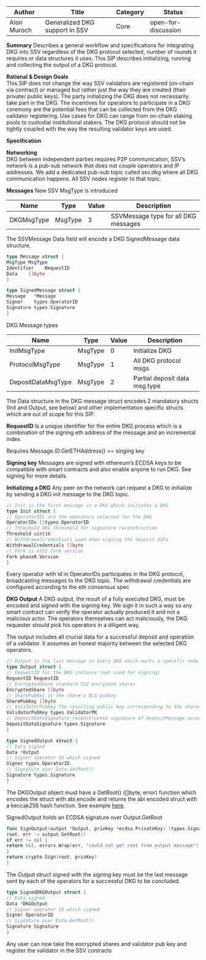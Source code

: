 | Author      | Title                          | Category | Status |
|-------------|--------------------------------|----------|--------|
| Alon Muroch | Generalized DKG support in SSV | Core     | open-for-discussion  |

**Summary**
Describes a general workflow and specifications for integrating DKG into SSV regardless of the DKG protocol selected, number of rounds it requires or data structures it uses.
This SIP describes initializing, running and collecting the output of a DKG protocol.

**Rational & Design Goals**  
This SIP does not change the way SSV validators are registered (on-chain via contract) or managed but rather just the way they are created (their private/ public keys).
The party initializing the DKG does not necessarily take part in the DKG.
The incentives for operators to participate in a DKG ceremony are the potential fees that can be collected from the DKG validator registering.
Use cases for DKG can range from on-chain staking pools to custodial institutional stakers. The DKG protocol should not be tightly coupled with the way the resulting validator keys are used.

**Specification**

**Networking**  
DKG between independent parties requires P2P communication, SSV’s network is a pub-sub network that does not couple operators and IP addresses.
We add a dedicated pub-sub topic called ssv.dkg where all DKG communication happens.
All SSV nodes register to that topic.

**Messages**
New SSV MsgType is introduced

| Name       | Type    | Value | Description                          |
|------------|---------|-------|--------------------------------------|
| DKGMsgType | MsgType | 3     | SSVMessage type for all DKG messages |

The SSVMessage Data field will encode a DKG SignedMessage data structure. 

```go
type Message struct {
MsgType MsgType
Identifier    RequestID
Data    []byte
}

type SignedMessage struct {
Message   *Message
Signer    types.OperatorID
Signature types.Signature
}
```

DKG Message types

| Name               | Type    | Value | Description                   |
|--------------------|---------|-------|-------------------------------|
| InitMsgType        | MsgType | 0     | Initialize DKG                |
| ProtocolMsgType    | MsgType | 1     | All DKG protocol msgs         |
| DepositDataMsgType | MsgType | 2     | Partial deposit data msg type |

The Data structure in the DKG message struct encodes 2 mandatory structs (Init and Output, see below) and other implementation specific structs which are out of scope for this SIP.

**RequestID**
Is a unique identifier for the entire DKG process which is a combination of the signing eth address of the message and an incremental index.

Requires Message.ID.GetETHAddress() == singing key

**Signing key**
Messages are signed with ethereum’s ECDSA keys to be compatible with smart contracts and also enable anyone to run DKG.
See signing for more details

**Initializing a DKG**
Any peer on the network can request a DKG to initialize by sending a DKG init message to the DKG topic.

```go
// Init is the first message in a DKG which initiates a DKG
type Init struct {
// OperatorIDs are the operators selected for the DKG
OperatorIDs []types.OperatorID
// Threshold DKG threshold for signature reconstruction
Threshold uint16
// WithdrawalCredentials used when signing the deposit data
WithdrawalCredentials []byte
// Fork is eth2 fork version
Fork phase0.Version
}

```

Every operator with id in OperatorIDs participates in the DKG protocol, broadcasting messages to the DKG topic.
The withdrawal credentials are configured according to the eth consensus spec

**DKG Output**
A DKG output, the result of a fully executed DKG, must be encoded and signed with the signing key.
We sign it in such a way so any smart contract can verify the operator actually produced it and not a malicious actor.
The operators themselves can act maliciously, the DKG requester should pick his operators in a diligent way,

The output includes all crucial data for a successful deposit and operation of a validator. It assumes an honest majority between the selected DKG operators.

```go
// Output is the last message in every DKG which marks a specific node's end of process
type Output struct {
// RequestID for the DKG instance (not used for signing)
RequestID RequestID
// EncryptedShare standard SSV encrypted shares
EncryptedShare []byte
// SharePubKey is the share's BLS pubkey
SharePubKey []byte
// ValidatorPubKey the resulting public key corresponding to the shared private key
ValidatorPubKey types.ValidatorPK
// DepositDataSignature reconstructed signature of DepositMessage according to eth2 spec
DepositDataSignature types.Signature
}

type SignedOutput struct {
// Data signed
Data *Output
// Signer operator ID which signed
Signer types.OperatorID
// Signature over Data.GetRoot()
Signature types.Signature
}

```

The DKGOutput object must have a GetRoot() ([]byte, error) function which encodes the struct with abi.encode and returns the abi encoded struct with a keccak256 hash function.
See example [here](https://gist.github.com/alonmuroch/38a7c4f3360887e6aebde0cdc3d82fc8).

SignedOutput holds an ECDSA signature over Output.GetRoot

```go
func SignOutput(output *Output, privKey *ecdsa.PrivateKey) (types.Signature, error) {
root, err := output.GetRoot()
if err != nil {
return nil, errors.Wrap(err, "could not get root from output message")
}
return crypto.Sign(root, privKey)
}
```

The Output struct signed with the signing key must be the last message sent by each of the operators for a successful DKG to be concluded. 

```go
type SignedDKGOutput struct {
// Data signed
Data *DKGOutput
// Signer operator ID which signed
Signer OperatorID
// Signature over Data.GetRoot()
Signature Signature
}

```

Any user can now take the encrypted shares and validator pub key and register the validator in the SSV contracts